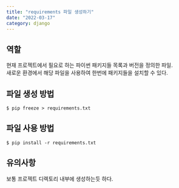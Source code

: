 ```yaml
---
title: "requirements 파일 생성하기"
date: "2022-03-17"
category: django
---
```


## 역할
현재 프로젝트에서 필요로 하는 파이썬 패키지들 목록과 버전을 정의한 파일.  
새로운 환경에서 해당 파일을 사용하여 한번에 패키지들을 설치할 수 있다.

## 파일 생성 방법
`$ pip freeze > requirements.txt`

## 파일 사용 방법
`$ pip install -r requirements.txt`

## 유의사항
보통 프로젝트 디렉토리 내부에 생성하는듯 하다.